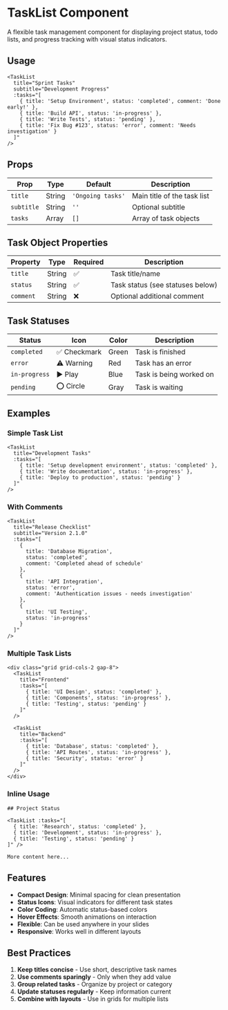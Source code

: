 # TaskList Component

A flexible task management component for displaying project status, todo lists, and progress tracking with visual status indicators.

## Usage

```vue
<TaskList
  title="Sprint Tasks"
  subtitle="Development Progress"
  :tasks="[
    { title: 'Setup Environment', status: 'completed', comment: 'Done early!' },
    { title: 'Build API', status: 'in-progress' },
    { title: 'Write Tests', status: 'pending' },
    { title: 'Fix Bug #123', status: 'error', comment: 'Needs investigation' }
  ]"
/>
```

## Props

| Prop | Type | Default | Description |
|------|------|---------|-------------|
| `title` | String | `'Ongoing tasks'` | Main title of the task list |
| `subtitle` | String | `''` | Optional subtitle |
| `tasks` | Array | `[]` | Array of task objects |

## Task Object Properties

| Property | Type | Required | Description |
|----------|------|----------|-------------|
| `title` | String | ✅ | Task title/name |
| `status` | String | ✅ | Task status (see statuses below) |
| `comment` | String | ❌ | Optional additional comment |

## Task Statuses

| Status | Icon | Color | Description |
|--------|------|-------|-------------|
| `completed` | ✅ Checkmark | Green | Task is finished |
| `error` | ⚠️ Warning | Red | Task has an error |
| `in-progress` | ▶️ Play | Blue | Task is being worked on |
| `pending` | ⭕ Circle | Gray | Task is waiting |

## Examples

### Simple Task List
```vue
<TaskList
  title="Development Tasks"
  :tasks="[
    { title: 'Setup development environment', status: 'completed' },
    { title: 'Write documentation', status: 'in-progress' },
    { title: 'Deploy to production', status: 'pending' }
  ]"
/>
```

### With Comments
```vue
<TaskList
  title="Release Checklist"
  subtitle="Version 2.1.0"
  :tasks="[
    { 
      title: 'Database Migration', 
      status: 'completed',
      comment: 'Completed ahead of schedule'
    },
    { 
      title: 'API Integration', 
      status: 'error',
      comment: 'Authentication issues - needs investigation'
    },
    { 
      title: 'UI Testing', 
      status: 'in-progress'
    }
  ]"
/>
```

### Multiple Task Lists
```vue
<div class="grid grid-cols-2 gap-8">
  <TaskList
    title="Frontend"
    :tasks="[
      { title: 'UI Design', status: 'completed' },
      { title: 'Components', status: 'in-progress' },
      { title: 'Testing', status: 'pending' }
    ]"
  />
  
  <TaskList
    title="Backend"
    :tasks="[
      { title: 'Database', status: 'completed' },
      { title: 'API Routes', status: 'in-progress' },
      { title: 'Security', status: 'error' }
    ]"
  />
</div>
```

### Inline Usage
```vue
## Project Status

<TaskList :tasks="[
  { title: 'Research', status: 'completed' },
  { title: 'Development', status: 'in-progress' },
  { title: 'Testing', status: 'pending' }
]" />

More content here...
```

## Features

- **Compact Design**: Minimal spacing for clean presentation
- **Status Icons**: Visual indicators for different task states
- **Color Coding**: Automatic status-based colors
- **Hover Effects**: Smooth animations on interaction
- **Flexible**: Can be used anywhere in your slides
- **Responsive**: Works well in different layouts

## Best Practices

1. **Keep titles concise** - Use short, descriptive task names
2. **Use comments sparingly** - Only when they add value
3. **Group related tasks** - Organize by project or category
4. **Update statuses regularly** - Keep information current
5. **Combine with layouts** - Use in grids for multiple lists
